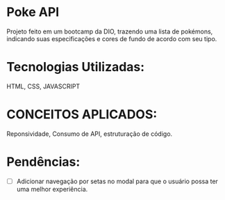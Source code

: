 # Poke API
 Projeto feito em um bootcamp da DIO, trazendo uma lista de pokémons, indicando suas especificações e cores de fundo de acordo com seu tipo.

 # Tecnologias Utilizadas:
 HTML, CSS, JAVASCRIPT
 
 # CONCEITOS APLICADOS:
 Reponsividade, Consumo de API, estruturação de código.
 
 # Pendências:
- [ ] Adicionar navegação por setas no modal para que o usuário possa ter uma melhor experiência.
